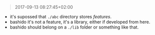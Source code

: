 
> 2017-09-13 08:27:45+02:00

- it's supossed that `./abc` directory stores *features*.
- bashido it's not a feature, it's a library, either if developed from here.
- bashido should belong on a `./lib` folder or something like that.

